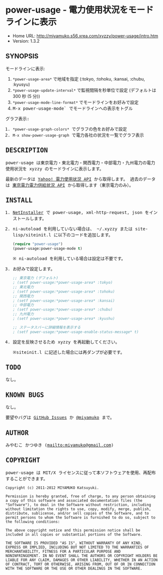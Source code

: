 # power-usage - 電力使用状況をモードラインに表示

* Home URL: <http://miyamuko.s56.xrea.com/xyzzy/power-usage/intro.htm>
* Version: 1.3.2


## SYNOPSIS

モードラインに表示:

1. `*power-usage-area*` で地域を指定 (:tokyo, :tohoku, :kansai, :chubu, :kyusyu)
2. `*power-usage-update-interval*` で監視間隔を秒単位で設定 (デフォルトは 300 秒 (5 分))
3. `*power-usage-mode-line-format*` でモードラインをお好みで設定
4. <tt>M-x power-usage-mode` でモードラインへの表示をトグル

グラフ表示:

1. `*power-usage-graph-colors*` でグラフの色をお好みで設定
2. `M-x show-power-usage-graph` で電力各社の状況を一覧でグラフ表示


## DESCRIPTION

power-usage は東京電力・東北電力・関西電力・中部電力・九州電力の電力使用状況を
xyzzy のモードラインに表示します。

最新のデータは [Yahoo! 電力使用状況 API] から取得します。
過去のデータは [東京電力電力供給状況 API] から取得します（東京電力のみ）。

## INSTALL

1. [NetInstaller] で power-usage, xml-http-request, json をインストールします。

2. ni-autoload を利用していない場合は、
   ~/.xyzzy または site-lisp/siteinit.l に以下のコードを追加します。

    ```lisp
    (require "power-usage")
    (power-usage:power-usage-mode t)
    ```

    ※ ni-autoload を利用している場合は設定は不要です。

3. お好みで設定します。

    ```lisp
    ;; 東京電力 (デフォルト)
    ; (setf power-usage:*power-usage-area* :tokyo)
    ;; 東北電力
    ; (setf power-usage:*power-usage-area* :tohoku)
    ;; 関西電力
    ; (setf power-usage:*power-usage-area* :kansai)
    ;; 中部電力
    ; (setf power-usage:*power-usage-area* :chubu)
    ;; 九州電力
    ; (setf power-usage:*power-usage-area* :kyushu)
 
    ;; ステータスバーに詳細情報を表示する
    ; (setf power-usage:*power-usage-enable-status-message* t)
    ```

4. 設定を反映させるため xyzzy を再起動してください。

    ※siteinit.l に記述した場合には再ダンプが必要です。


## TODO

なし。


## KNOWN BUGS

なし。

要望やバグは [GitHub Issues] か [@miyamuko] まで。


## AUTHOR

みやむこ かつゆき (<mailto:miyamuko@gmail.com>)


## COPYRIGHT

power-usage は MIT/X ライセンスに従って本ソフトウェアを使用、再配布することができます。

    Copyright (c) 2011-2012 MIYAMUKO Katsuyuki.
  
    Permission is hereby granted, free of charge, to any person obtaining
    a copy of this software and associated documentation files (the
    "Software"), to deal in the Software without restriction, including
    without limitation the rights to use, copy, modify, merge, publish,
    distribute, sublicense, and/or sell copies of the Software, and to
    permit persons to whom the Software is furnished to do so, subject to
    the following conditions:
  
    The above copyright notice and this permission notice shall be
    included in all copies or substantial portions of the Software.
  
    THE SOFTWARE IS PROVIDED "AS IS", WITHOUT WARRANTY OF ANY KIND,
    EXPRESS OR IMPLIED, INCLUDING BUT NOT LIMITED TO THE WARRANTIES OF
    MERCHANTABILITY, FITNESS FOR A PARTICULAR PURPOSE AND
    NONINFRINGEMENT. IN NO EVENT SHALL THE AUTHORS OR COPYRIGHT HOLDERS BE
    LIABLE FOR ANY CLAIM, DAMAGES OR OTHER LIABILITY, WHETHER IN AN ACTION
    OF CONTRACT, TORT OR OTHERWISE, ARISING FROM, OUT OF OR IN CONNECTION
    WITH THE SOFTWARE OR THE USE OR OTHER DEALINGS IN THE SOFTWARE.



  [Yahoo! 電力使用状況 API]: http://developer.yahoo.co.jp/webapi/shinsai/setsuden/v1/latestpowerusage.html
  [東京電力電力供給状況 API]: http://tepco-usage-api.appspot.com/
  [NetInstaller]: http://www7a.biglobe.ne.jp/~hat/xyzzy/ni.html
  [GitHub Issues]: http://github.com/miyamuko/power-usage/issues
  [@miyamuko]: http://twitter.com/home?status=%40miyamuko%20%23xyzzy%20power-usage%3a%20
